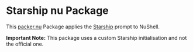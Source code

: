 # Starship nu Package

This [packer.nu][] Package applies the [Starship](https://starship.rs/) prompt to NuShell.

**Important Note:** This package uses a custom Starship initialisation and not the official one.

[Starship]: https://starship.rs/
[packer.nu]: https://github.com/Jan9103/packer.nu
